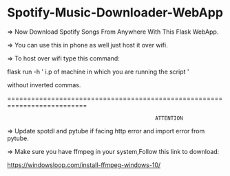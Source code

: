 # Spotify-Music-Downloader-WebApp
=> Now Download Spotify Songs From Anywhere With This Flask WebApp.

=> You can use this in phone as well just host it over wifi.

=> To host over wifi type this command: 

   
   flask run -h ' i.p of machine in which you are running the script ' 

   
   without inverted commas.

==========================================================================
                          
                                                    ATTENTION
                          
=> Update spotdl and pytube if facing http error and import error from pytube.

=> Make sure you have ffmpeg in your system,Follow this link to download:

   https://windowsloop.com/install-ffmpeg-windows-10/

